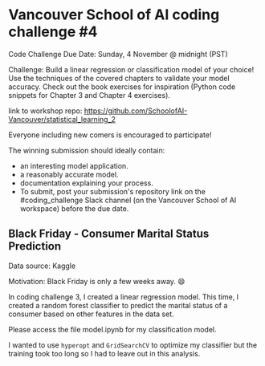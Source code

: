 # Vancouver School of AI coding challenge #4

Code Challenge
Due Date: Sunday, 4 November @ midnight (PST)

Challenge: Build a linear regression or classification model of your choice! Use the techniques of the covered chapters to validate your model accuracy. Check out the book exercises for inspiration (Python code snippets for Chapter 3 and Chapter 4 exercises).

link to workshop repo: https://github.com/SchoolofAI-Vancouver/statistical_learning_2

Everyone including new comers is encouraged to participate!

The winning submission should ideally contain:

- an interesting model application.
- a reasonably accurate model.
- documentation explaining your process.
- To submit, post your submission's repository link on the #coding_challenge  Slack channel (on the Vancouver School of AI workspace) before the due date.

## Black Friday - Consumer Marital Status Prediction
Data source: Kaggle

Motivation: Black Friday is only a few weeks away. 😄

In coding challenge 3, I created a linear regression model. This time, I created a random forest classifier to predict the marital status of a consumer based on other features in the data set.

Please access the file model.ipynb for my classification model.

I wanted to use `hyperopt` and `GridSearchCV` to optimize my classifier but the training took too long so I had to leave out in this analysis.

